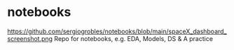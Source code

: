 # notebooks
https://github.com/sergiogrobles/notebooks/blob/main/spaceX_dashboard_screenshot.png
Repo for notebooks, e.g. EDA, Models, DS &amp; A practice
